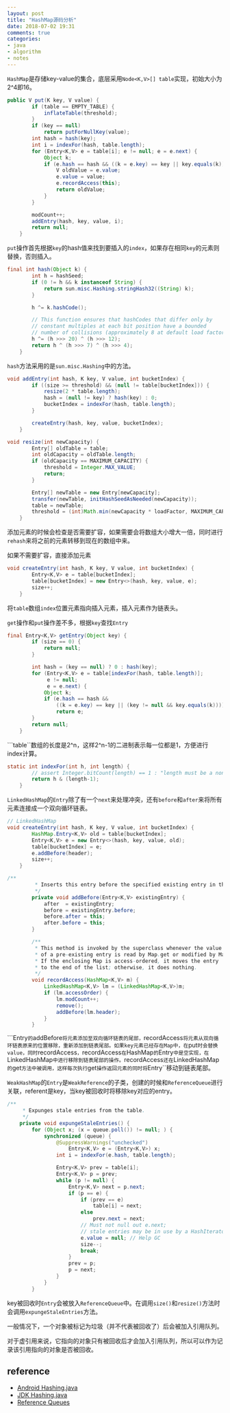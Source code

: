 ```yaml
---
layout: post
title: "HashMap源码分析"
date: 2018-07-02 19:31
comments: true
categories: 
- java
- algorithm
- notes
---
```


``HashMap``是存储key-value的集合，底层采用``Node<K,V>[] table``实现，初始大小为2^4即16。

<!-- more -->

```java
public V put(K key, V value) {
        if (table == EMPTY_TABLE) {
            inflateTable(threshold);
        }
        if (key == null)
            return putForNullKey(value);
        int hash = hash(key);
        int i = indexFor(hash, table.length);
        for (Entry<K,V> e = table[i]; e != null; e = e.next) {
            Object k;
            if (e.hash == hash && ((k = e.key) == key || key.equals(k))) {
                V oldValue = e.value;
                e.value = value;
                e.recordAccess(this);
                return oldValue;
            }
        }

        modCount++;
        addEntry(hash, key, value, i);
        return null;
    }
```

``put``操作首先根据``key``的hash值来找到要插入的``index``，如果存在相同``key``的元素则替换，否则插入。

```java
final int hash(Object k) {
        int h = hashSeed;
        if (0 != h && k instanceof String) {
            return sun.misc.Hashing.stringHash32((String) k);
        }

        h ^= k.hashCode();

        // This function ensures that hashCodes that differ only by
        // constant multiples at each bit position have a bounded
        // number of collisions (approximately 8 at default load factor).
        h ^= (h >>> 20) ^ (h >>> 12);
        return h ^ (h >>> 7) ^ (h >>> 4);
    }
```

``hash``方法采用的是``sun.misc.Hashing``中的方法。

```java
void addEntry(int hash, K key, V value, int bucketIndex) {
        if ((size >= threshold) && (null != table[bucketIndex])) {
            resize(2 * table.length);
            hash = (null != key) ? hash(key) : 0;
            bucketIndex = indexFor(hash, table.length);
        }

        createEntry(hash, key, value, bucketIndex);
    }
```

```java
void resize(int newCapacity) {
        Entry[] oldTable = table;
        int oldCapacity = oldTable.length;
        if (oldCapacity == MAXIMUM_CAPACITY) {
            threshold = Integer.MAX_VALUE;
            return;
        }

        Entry[] newTable = new Entry[newCapacity];
        transfer(newTable, initHashSeedAsNeeded(newCapacity));
        table = newTable;
        threshold = (int)Math.min(newCapacity * loadFactor, MAXIMUM_CAPACITY + 1);
    }
```

添加元素的时候会检查是否需要扩容，如果需要会将数组大小增大一倍，同时进行``rehash``来将之前的元素转移到现在的数组中来。

如果不需要扩容，直接添加元素

```java
void createEntry(int hash, K key, V value, int bucketIndex) {
        Entry<K,V> e = table[bucketIndex];
        table[bucketIndex] = new Entry<>(hash, key, value, e);
        size++;
    }
```

将``table``数组``index``位置元素指向插入元素，插入元素作为链表头。

``get``操作和``put``操作差不多，根据``key``查找``Entry``

```java
final Entry<K,V> getEntry(Object key) {
        if (size == 0) {
            return null;
        }

        int hash = (key == null) ? 0 : hash(key);
        for (Entry<K,V> e = table[indexFor(hash, table.length)];
             e != null;
             e = e.next) {
            Object k;
            if (e.hash == hash &&
                ((k = e.key) == key || (key != null && key.equals(k))))
                return e;
        }
        return null;
    }
```

```table``数组的长度是2^n，这样2^n-1的二进制表示每一位都是1，方便进行index计算。

```java
static int indexFor(int h, int length) {
        // assert Integer.bitCount(length) == 1 : "length must be a non-zero power of 2";
        return h & (length-1);
    }
```

``LinkedHashMap``的``Entry``除了有一个``next``来处理冲突，还有``before``和``after``来将所有元素连接成一个双向循环链表。

```java
// LinkedHashMap
void createEntry(int hash, K key, V value, int bucketIndex) {
        HashMap.Entry<K,V> old = table[bucketIndex];
        Entry<K,V> e = new Entry<>(hash, key, value, old);
        table[bucketIndex] = e;
        e.addBefore(header);
        size++;
    }
```

```java
/**
         * Inserts this entry before the specified existing entry in the list.
         */
        private void addBefore(Entry<K,V> existingEntry) {
            after  = existingEntry;
            before = existingEntry.before;
            before.after = this;
            after.before = this;
        }

        /**
         * This method is invoked by the superclass whenever the value
         * of a pre-existing entry is read by Map.get or modified by Map.set.
         * If the enclosing Map is access-ordered, it moves the entry
         * to the end of the list; otherwise, it does nothing.
         */
        void recordAccess(HashMap<K,V> m) {
            LinkedHashMap<K,V> lm = (LinkedHashMap<K,V>)m;
            if (lm.accessOrder) {
                lm.modCount++;
                remove();
                addBefore(lm.header);
            }
        }
```

```Entry``的``addBefore``将元素添加至双向循环链表的尾部，``recordAccess``将元素从双向循环链表原来的位置移除，重新添加到链表尾部。如果key元素已经存在Map中，在``put``时会替换value，同时``recordAccess``，``recordAccess``在``HashMap``的``Entry``中是空实现，在``LinkedHashMap``中进行移除到链表尾部的操作。``recordAccess``还在``LinkedHashMap``的``get``方法中被调用，这样每次执行``get``操作返回元素的同时将``Entry``移动到链表尾部。

``WeakHashMap``的``Entry``是``WeakReference``的子类，创建的时候和``ReferenceQueue``进行关联，referent是key，当key被回收时将移除key对应的entry。

```java
/**
     * Expunges stale entries from the table.
     */
    private void expungeStaleEntries() {
        for (Object x; (x = queue.poll()) != null; ) {
            synchronized (queue) {
                @SuppressWarnings("unchecked")
                    Entry<K,V> e = (Entry<K,V>) x;
                int i = indexFor(e.hash, table.length);

                Entry<K,V> prev = table[i];
                Entry<K,V> p = prev;
                while (p != null) {
                    Entry<K,V> next = p.next;
                    if (p == e) {
                        if (prev == e)
                            table[i] = next;
                        else
                            prev.next = next;
                        // Must not null out e.next;
                        // stale entries may be in use by a HashIterator
                        e.value = null; // Help GC
                        size--;
                        break;
                    }
                    prev = p;
                    p = next;
                }
            }
        }
```

key被回收时``Entry``会被放入``ReferenceQueue``中。在调用``size()``和``resize()``方法时会调用``expungeStaleEntries``方法。

一般情况下，一个对象被标记为垃圾（并不代表被回收了）后会被加入引用队列。

对于虚引用来说，它指向的对象只有被回收后才会加入引用队列，所以可以作为记录该引用指向的对象是否被回收。

## reference

+ [Android Hashing.java](https://android.googlesource.com/platform/libcore/+/8f9c9cae00ad906c39891890f7b9d7a0bc453c0a%5E2..8f9c9cae00ad906c39891890f7b9d7a0bc453c0a/)
+ [JDK Hashing.java](http://hg.openjdk.java.net/jdk7u/jdk7u6/jdk/file/8c2c5d63a17e/src/share/classes/sun/misc/Hashing.java)
+ [Reference Queues](http://learningviacode.blogspot.com/2014/02/reference-queues.html)

